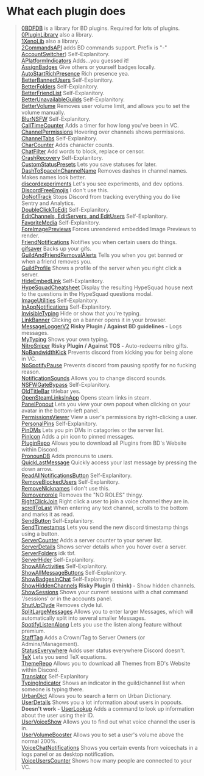 # What each plugin does

> [0BDFDB](/plugins/0BDFDB.plugin.js) is a library for BD plugins. Required for lots of plugins.\
[0PluginLibrary](/plugins/0PluginLibrary.plugin.js) also a library.\
[1XenoLib](/plugins/1XenoLib.plugin.js) also a library.\
[2CommandsAPI](/plugins/2CommandsAPI.plugin.js) adds BD commands support. Prefix is "-"\
[AccountSwitcher]()) Self-Explanitory.\
[APlatformIndicators]() Adds...you guessed it!\
[AssignBadges]() Give others or yourself badges locally.\
[AutoStartRichPresence]() Rich presence yea.\
[BetterBannedUsers]() Self-Explanitory.\
[BetterFolders]() Self-Explanitory.\
[BetterFriendList]() Self-Explanitory.\
[BetterUnavailableGuilds]() Self-Explanitory.\
[BetterVolume]() Removes user volume limit, and allows you to set the volume manually.\
[BlurNSFW]() Self-Explanitory.\
[CallTimeCounter]() Adds a timer for how long you've been in VC.\
[ChannelPermissions]() Hovering over channels shows permissions.\
[ChannelTabs]() Self-Explanitory.\
[CharCounter]() Adds character counts.\
[ChatFilter]() Add words to block, replace or censor.\
[CrashRecovery]() Self-Explanitory.\
[CustomStatusPresets]() Lets you save statuses for later.\
[DashToSpaceInChannelName]() Removes dashes in channel names. Makes names look better.\
[discordexperiments]() Let's you see experiments, and dev options.\
[DiscordFreeEmojis]() I don't use this.\
[DoNotTrack]() Stops Discord from tracking everything you do like Sentry and Analytics.\
[DoubleClickToEdit]() Self-Explanitory.\
[EditChannels, EditServers, and EditUsers]() Self-Explanitory.\
[FavoriteMedia]() Self-Explanitory.\
[ForeImagePreviews]() Forces unrendered embedded Image Previews to render. \
[FriendNotifications]() Notifies you when certain users do things.\
[gifsaver]() Backs up your gifs.\
[GuildAndFriendRemovalAlerts]() Tells you when you get banned or when a friend removes you.\
[GuildProfile]() Shows a profile of the server when you right click a server.\
[HideEmbedLink]() Self-Explanitory.\
[HypeSquadCheatsheet]() Display the resulting HypeSquad house next to the questions in the HypeSquad questions modal.\
[ImageUtilities]() Self-Explanitory.\
[InAppNotifications]() Self-Explanitory.\
[InvisibleTyping]() Hide or show that you're typing.\
[LinkBanner]() Clicking on a banner opens it in your browser.\
[MessageLoggerV2]() **Risky Plugin / Against BD guidelines -** Logs messages.\
[MyTyping]() Shows your own typing.\
[NitroSniper]() **Risky Plugin / Against TOS -** Auto-redeems nitro gifts.\
[NoBandwidthKick]() Prevents discord from kicking you for being alone in VC.\
[NoSpotifyPause]() Prevents discord from pausing spotify for no fucking reason.\
[NotificationSounds]() Allows you to change discord sounds.\
[NSFWGateBypass]() Self-Explanitory.\
[OldTitleBar]() titlebar yes.\
[OpenSteamLinksInApp]() Opens steam links in steam.\
[PanelPopout]() Lets you view your own popout when clicking on your avatar in the bottom-left panel.\
[PermissionsViewer]() View a user's permissions by right-clicking a user.\
[PersonalPins]() Self-Explanitory.\
[PinDMs]() Lets you pin DMs in catagories or the server list.\
[PinIcon]() Adds a pin icon to pinned messages.\
[PluginRepo]() Allows you to download all Plugins from BD's Website within Discord.\
[PronounDB]() Adds pronouns to users.\
[QuickLastMessage]() Quickly access your last message by pressing the down arrow.\
[ReadAllNotificationsButton]() Self-Explanitory.\
[RemoveBlockedUsers]() Self-Explanitory.\
[RemoveNicknames]() I don't use this.\
[Removenorole]() Removes the "NO ROLES" thingy.\
[RightClickJoin]() Right click a user to join a voice channel they are in.\
[scrollToLast]() When entering any text channel, scrolls to the bottom and marks it as read.\
[SendButton]() Self-Explanitory.\
[SendTimestamps]() Lets you send the new discord timestamp things using a button.\
[ServerCounter]() Adds a server counter to your server list.\
[ServerDetails]() Shows server details when you hover over a server.\
[ServerFolders]() idk tbf.\
[ServerHider]() Self-Explanitory.\
[ShowAllActivities]() Self-Explanitory.\
[ShowAllMessageButtons]() Self-Explanitory.\
[ShowBadgesInChat]() Self-Explanitory.\
[ShowHiddenChannels]() **Risky Plugin (I think) -** Show hidden channels.\
[ShowSessions]() Shows your current sessions with a chat command '/sessions' or in the accounts panel.\
[ShutUpClyde]() Removes clyde lul.\
[SplitLargeMessages]() Allows you to enter larger Messages, which will automatically split into several smaller Messages.\
[SpotifyListenAlong]() Lets you use the listen along feature without premium.\
[StaffTag]() Adds a Crown/Tag to Server Owners (or Admins/Management).\
[StatusEverywhere]() Adds user status everywhere Discord doesn't.\
[TeX]() Lets you send TeX equations.\
[ThemeRepo]() Allows you to download all Themes from BD's Website within Discord.\
[Translator]() Self-Explanitory\
[TypingIndicator]() Shows an indicator in the guild/channel list when someone is typing there.\
[UrbanDict]() Allows you to search a term on Urban Dictionary.\
[UserDetails]() Shows you a lot information about users in popouts.\
**Doesn't work -** [UserLookup]() Adds a command to look up information about the user using their ID.\
[UserVoiceShow]() Allows you to find out what voice channel the user is in.\
[UserVolumeBooster]() Allows you to set a user's volume above the normal 200%.\
[VoiceChatNotifications]() Shows you certain events from voicechats in a logs panel or as desktop notification.\
[VoiceUsersCounter]() Shows how many people are connected to your VC.